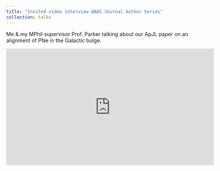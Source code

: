 ```yaml
---
title: "Invited video interview @AAS Journal Author Series"
collection: talks
---
```


Me & my MPhil supervisor Prof. Parker talking about our ApJL paper on an alignment of PNe in the Galactic bulge.

<iframe width="560" height="315" src="https://m.youtube.com/watch?v=lUuofb4P2VM" frameborder="0" allow="autoplay; encrypted-media" allowfullscreen></iframe>
